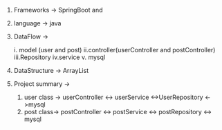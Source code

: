 1. Frameworks -> SpringBoot and
2. language -> java



3. DataFlow -> 


      i. model (user and post)
      ii.controller(userController and postController)
      iii.Repository
      iv.service
      v. mysql

4. DataStructure -> ArrayList
5. Project summary -> 

    1. user class -> userController <-> userService <->UserRepository
      <->mysql
   2. post class-> postController <-> postService <-> postRepository <->
    mysql
